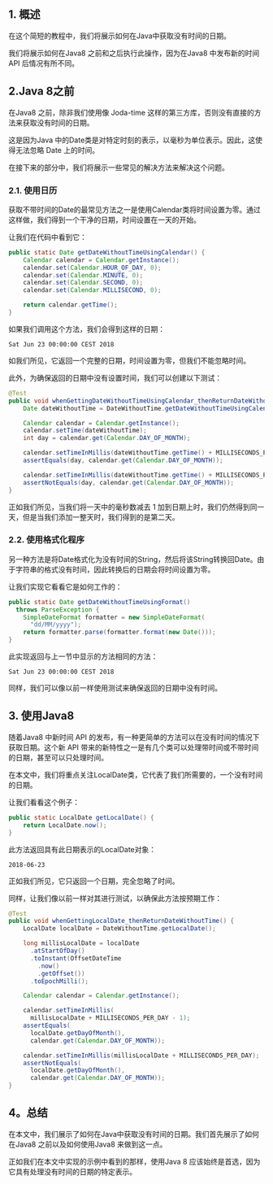 ## 1. 概述

在这个简短的教程中，我们将展示如何在Java中获取没有时间的日期。

我们将展示如何在Java8 之前和之后执行此操作，因为在Java8 中发布新的时间 API 后情况有所不同。

## 2.Java 8之前

在Java8 之前，除非我们使用像 Joda-time 这样的第三方库，否则没有直接的方法来获取没有时间的日期。

这是因为Java 中的Date类是对特定时刻的表示，以毫秒为单位表示。因此，这使得无法忽略 Date 上的时间。

在接下来的部分中，我们将展示一些常见的解决方法来解决这个问题。

### 2.1. 使用日历

获取不带时间的Date的最常见方法之一是使用Calendar类将时间设置为零。通过这样做，我们得到一个干净的日期，时间设置在一天的开始。

让我们在代码中看到它：

```java
public static Date getDateWithoutTimeUsingCalendar() {
    Calendar calendar = Calendar.getInstance();
    calendar.set(Calendar.HOUR_OF_DAY, 0);
    calendar.set(Calendar.MINUTE, 0);
    calendar.set(Calendar.SECOND, 0);
    calendar.set(Calendar.MILLISECOND, 0);

    return calendar.getTime();
}
```

如果我们调用这个方法，我们会得到这样的日期：

```plaintext
Sat Jun 23 00:00:00 CEST 2018
```

如我们所见，它返回一个完整的日期，时间设置为零，但我们不能忽略时间。

此外，为确保返回的日期中没有设置时间，我们可以创建以下测试：

```java
@Test
public void whenGettingDateWithoutTimeUsingCalendar_thenReturnDateWithoutTime() {
    Date dateWithoutTime = DateWithoutTime.getDateWithoutTimeUsingCalendar();

    Calendar calendar = Calendar.getInstance();
    calendar.setTime(dateWithoutTime);
    int day = calendar.get(Calendar.DAY_OF_MONTH);

    calendar.setTimeInMillis(dateWithoutTime.getTime() + MILLISECONDS_PER_DAY - 1);
    assertEquals(day, calendar.get(Calendar.DAY_OF_MONTH));

    calendar.setTimeInMillis(dateWithoutTime.getTime() + MILLISECONDS_PER_DAY);
    assertNotEquals(day, calendar.get(Calendar.DAY_OF_MONTH));
}
```

正如我们所见，当我们将一天中的毫秒数减去 1 加到日期上时，我们仍然得到同一天，但是当我们添加一整天时，我们得到的是第二天。

### 2.2. 使用格式化程序

另一种方法是将Date格式化为没有时间的String，然后将该String转换回Date。由于字符串的格式没有时间，因此转换后的日期会将时间设置为零。

让我们实现它看看它是如何工作的：

```java
public static Date getDateWithoutTimeUsingFormat() 
  throws ParseException {
    SimpleDateFormat formatter = new SimpleDateFormat(
      "dd/MM/yyyy");
    return formatter.parse(formatter.format(new Date()));
}
```

此实现返回与上一节中显示的方法相同的方法：

```plaintext
Sat Jun 23 00:00:00 CEST 2018
```

同样，我们可以像以前一样使用测试来确保返回的日期中没有时间。

## 3. 使用Java8

随着Java8 中新时间 API 的发布，有一种更简单的方法可以在没有时间的情况下获取日期。这个新 API 带来的新特性之一是有几个类可以处理带时间或不带时间的日期，甚至可以只处理时间。

在本文中，我们将重点关注LocalDate类，它代表了我们所需要的，一个没有时间的日期。

让我们看看这个例子：

```java
public static LocalDate getLocalDate() {
    return LocalDate.now();
}
```

此方法返回具有此日期表示的LocalDate对象：

```plaintext
2018-06-23
```

正如我们所见，它只返回一个日期，完全忽略了时间。

同样，让我们像以前一样对其进行测试，以确保此方法按预期工作：

```java
@Test
public void whenGettingLocalDate_thenReturnDateWithoutTime() {
    LocalDate localDate = DateWithoutTime.getLocalDate();

    long millisLocalDate = localDate
      .atStartOfDay()
      .toInstant(OffsetDateTime
        .now()
        .getOffset())
      .toEpochMilli();

    Calendar calendar = Calendar.getInstance();

    calendar.setTimeInMillis(
      millisLocalDate + MILLISECONDS_PER_DAY - 1);
    assertEquals(
      localDate.getDayOfMonth(), 
      calendar.get(Calendar.DAY_OF_MONTH));

    calendar.setTimeInMillis(millisLocalDate + MILLISECONDS_PER_DAY);
    assertNotEquals(
      localDate.getDayOfMonth(), 
      calendar.get(Calendar.DAY_OF_MONTH));
}
```

## 4。总结

在本文中，我们展示了如何在Java中获取没有时间的日期。我们首先展示了如何在Java8 之前以及如何使用Java8 来做到这一点。

正如我们在本文中实现的示例中看到的那样，使用Java 8 应该始终是首选，因为它具有处理没有时间的日期的特定表示。